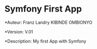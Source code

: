 Symfony First App
========================

*Auteur: Franz Landry KIBINDE OMBIONYO

*Version: V.01

*Description: My first App with Symfony
 
